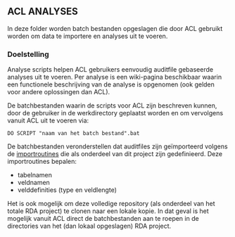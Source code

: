 ## ACL ANALYSES

In deze folder worden batch bestanden opgeslagen die door ACL gebruikt worden om data te importere en  analyses uit te voeren. 

### Doelstelling

Analyse scripts helpen ACL gebruikers eenvoudig auditfile gebaseerde analyses uit te voeren. Per analyse is een wiki-pagina beschikbaar waarin een functionele beschrijving van de analyse is opgenomen (ook gelden voor andere oplossingen dan ACL).

De batchbestanden waarin de scripts voor ACL zijn beschreven kunnen, door de gebruiker in de werkdirectory geplaatst worden en om vervolgens vanuit ACL uit te voeren via:
 
`DO SCRIPT "naam van het batch bestand".bat`

De batchbestanden veronderstellen dat auditfiles zijn geïmporteerd volgens de [importroutines](../tree/master/B_SCRIPTS/B1_IMPORT/ACL) die als onderdeel van dit project zijn gedefinieerd. Deze importroutines bepalen:
- tabelnamen
- veldnamen
- velddefinities (type en veldlengte)
 
Het is ook mogelijk om deze volledige repository (als onderdeel van het totale RDA project) te clonen naar een lokale kopie. In dat geval is het mogelijk vanuit ACL direct de batchbestanden aan te roepen in de directories van het (dan lokaal opgeslagen) RDA project. 
